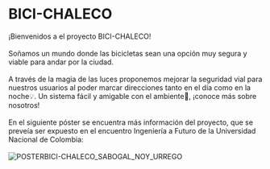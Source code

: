# BICI-CHALECO
¡Bienvenidos a el proyecto BICI-CHALECO!
<br /> <br />
Soñamos un mundo donde las bicicletas sean una opción muy segura y viable para andar por la ciudad. 
<br /> <br /> 
A través de la magia de las luces proponemos mejorar la seguridad vial para nuestros usuarios al poder marcar direcciones tanto en el día como en la noche💡. Un sistema fácil y amigable con el ambiente🌿, ¡conoce más sobre nosotros!
<br /><br />
En el siguiente póster se encuentra más información del proyecto, que se preveía ser expuesto en el encuentro Ingeniería a Futuro de la Universidad Nacional de Colombia:<br /><br />
![POSTERBICI-CHALECO_SABOGAL_NOY_URREGO](https://github.com/murregoe/BICI-CHALECO/assets/148975109/51bb5deb-f827-47e6-9a62-b1673fe10824)
